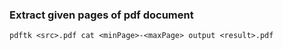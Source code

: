 ### Extract given pages of pdf document
```
pdftk <src>.pdf cat <minPage>-<maxPage> output <result>.pdf
```

